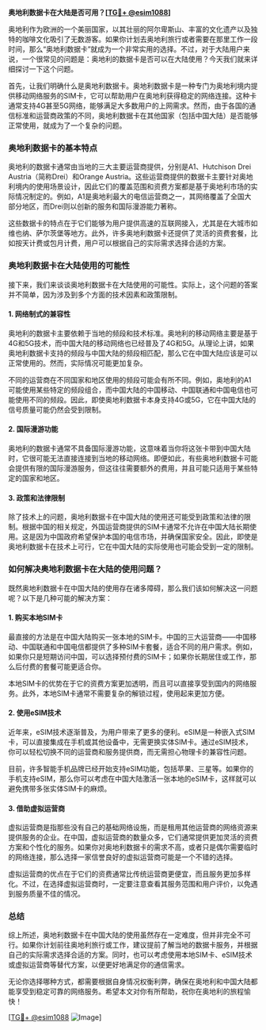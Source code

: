 **奥地利数据卡在大陆是否可用？[[TG💪+ @esim1088](https://t.me/s/esim1088)]**

奥地利作为欧洲的一个美丽国家，以其壮丽的阿尔卑斯山、丰富的文化遗产以及独特的咖啡文化吸引了无数游客。如果你计划去奥地利旅行或者需要在那里工作一段时间，那么“奥地利数据卡”就成为一个非常实用的选择。不过，对于大陆用户来说，一个很常见的问题是：奥地利的数据卡是否可以在大陆使用？今天我们就来详细探讨一下这个问题。

首先，让我们明确什么是奥地利数据卡。奥地利数据卡是一种专门为奥地利境内提供移动网络服务的SIM卡，它可以帮助用户在奥地利获得稳定的网络连接。这种卡通常支持4G甚至5G网络，能够满足大多数用户的上网需求。然而，由于各国的通信标准和运营商政策的不同，奥地利数据卡在其他国家（包括中国大陆）是否能够正常使用，就成为了一个复杂的问题。

### 奥地利数据卡的基本特点

奥地利的数据卡通常由当地的三大主要运营商提供，分别是A1、Hutchison Drei Austria（简称Drei）和Orange Austria。这些运营商提供的数据卡主要针对奥地利境内的使用场景设计，因此它们的覆盖范围和资费方案都是基于奥地利市场的实际情况制定的。例如，A1是奥地利最大的电信运营商之一，其网络覆盖了全国大部分地区，而Drei则以创新的服务和国际漫游能力著称。

这些数据卡的特点在于它们能够为用户提供高速的互联网接入，尤其是在大城市如维也纳、萨尔茨堡等地方。此外，许多奥地利数据卡还提供了灵活的资费套餐，比如按天计费或包月计费，用户可以根据自己的实际需求选择合适的方案。

### 奥地利数据卡在大陆使用的可能性

接下来，我们来谈谈奥地利数据卡在大陆使用的可能性。实际上，这个问题的答案并不简单，因为涉及到多个方面的技术因素和政策限制。

#### 1. 网络制式的兼容性

奥地利的数据卡主要依赖于当地的频段和技术标准。奥地利的移动网络主要是基于4G和5G技术，而中国大陆的移动网络也已经普及了4G和5G。从理论上讲，如果奥地利数据卡支持的频段与中国大陆的频段相匹配，那么它在中国大陆应该是可以正常使用的。然而，实际情况可能更加复杂。

不同的运营商在不同国家和地区使用的频段可能会有所不同。例如，奥地利的A1可能使用某些特定的频段组合，而中国大陆的中国移动、中国联通和中国电信也可能使用不同的频段。因此，即使奥地利数据卡本身支持4G或5G，它在中国大陆的信号质量可能仍然会受到限制。

#### 2. 国际漫游功能

奥地利的数据卡通常不具备国际漫游功能，这意味着当你将这张卡带到中国大陆时，它很可能无法直接连接到当地的移动网络。即便如此，有些奥地利数据卡可能会提供有限的国际漫游服务，但这往往需要额外的费用，并且可能只适用于某些特定的国家和地区。

#### 3. 政策和法律限制

除了技术上的问题，奥地利数据卡在中国大陆的使用还可能受到政策和法律的限制。根据中国的相关规定，外国运营商提供的SIM卡通常不允许在中国大陆长期使用。这是因为中国政府希望保护本国的电信市场，并确保国家安全。因此，即使是奥地利数据卡在技术上可行，它在中国大陆的实际使用也可能会受到一定的限制。

### 如何解决奥地利数据卡在大陆的使用问题？

既然奥地利数据卡在中国大陆的使用存在诸多障碍，那么我们该如何解决这一问题呢？以下是几种可能的解决方案：

#### 1. 购买本地SIM卡

最直接的方法是在中国大陆购买一张本地的SIM卡。中国的三大运营商——中国移动、中国联通和中国电信都提供了多种SIM卡套餐，适合不同的用户需求。例如，如果你只是短期访问中国，可以选择预付费的SIM卡；如果你长期居住或工作，那么后付费的套餐可能更适合你。

本地SIM卡的优势在于它的资费方案更加透明，而且可以直接享受到国内的网络服务。此外，本地SIM卡通常不需要复杂的解锁过程，使用起来更加方便。

#### 2. 使用eSIM技术

近年来，eSIM技术逐渐普及，为用户带来了更多的便利。eSIM是一种嵌入式SIM卡，可以直接集成在手机或其他设备中，无需更换实体SIM卡。通过eSIM技术，你可以轻松切换不同的运营商和服务提供商，而无需担心物理卡的兼容性问题。

目前，许多智能手机品牌已经开始支持eSIM功能，包括苹果、三星等。如果你的手机支持eSIM，那么你可以考虑在中国大陆激活一张本地的eSIM卡，这样就可以避免携带多张实体SIM卡的麻烦。

#### 3. 借助虚拟运营商

虚拟运营商是指那些没有自己的基础网络设施，而是租用其他运营商的网络资源来提供服务的企业。在中国，虚拟运营商的数量众多，它们通常提供更加灵活的资费方案和个性化的服务。如果你对奥地利数据卡的需求不高，或者只是偶尔需要临时的网络连接，那么选择一家信誉良好的虚拟运营商可能是一个不错的选择。

虚拟运营商的优点在于它们的资费通常比传统运营商更便宜，而且服务更加多样化。不过，在选择虚拟运营商时，一定要注意查看其服务范围和用户评价，以免遇到服务质量不佳的情况。

### 总结

综上所述，奥地利数据卡在中国大陆的使用虽然存在一定难度，但并非完全不可行。如果你计划前往奥地利旅行或工作，建议提前了解当地的数据卡服务，并根据自己的实际需求选择合适的方案。同时，也可以考虑使用本地SIM卡、eSIM技术或虚拟运营商等替代方案，以便更好地满足你的通信需求。

无论你选择哪种方式，都需要根据自身情况权衡利弊，确保在奥地利和中国大陆都能享受到稳定可靠的网络服务。希望本文对你有所帮助，祝你在奥地利的旅程愉快！

[[TG💪+ @esim1088](https://t.me/s/esim1088) ![Image](https://i.postimg.cc/4NQfJmqS/Snipaste-2025-05-13-00-14-12.png)]